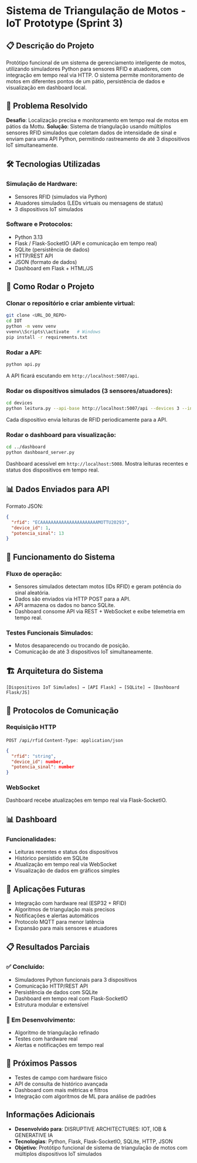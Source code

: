 # Sistema de Triangulação de Motos - IoT Prototype (Sprint 3)

## 📋 Descrição do Projeto

Protótipo funcional de um sistema de gerenciamento inteligente de motos, utilizando simuladores Python para sensores RFID e atuadores, com integração em tempo real via HTTP. O sistema permite monitoramento de motos em diferentes pontos de um pátio, persistência de dados e visualização em dashboard local.

## 🎯 Problema Resolvido

**Desafio**: Localização precisa e monitoramento em tempo real de motos em pátios da Mottu.
**Solução**: Sistema de triangulação usando múltiplos sensores RFID simulados que coletam dados de intensidade de sinal e enviam para uma API Python, permitindo rastreamento de até 3 dispositivos IoT simultaneamente.

## 🛠 Tecnologias Utilizadas

### Simulação de Hardware:

*   Sensores RFID (simulados via Python)
*   Atuadores simulados (LEDs virtuais ou mensagens de status)
*   3 dispositivos IoT simulados

### Software e Protocolos:

*   Python 3.13
*   Flask / Flask-SocketIO (API e comunicação em tempo real)
*   SQLite (persistência de dados)
*   HTTP/REST API
*   JSON (formato de dados)
*   Dashboard em Flask + HTML/JS

## 🔧 Como Rodar o Projeto

### Clonar o repositório e criar ambiente virtual:

```bash
git clone <URL_DO_REPO>
cd IOT
python -m venv venv
vvenv\\Scripts\\activate   # Windows
pip install -r requirements.txt
```

### Rodar a API:

```bash
python api.py
```

A API ficará escutando em `http://localhost:5007/api`.

### Rodar os dispositivos simulados (3 sensores/atuadores):

```bash
cd devices
python leitura.py --api-base http://localhost:5007/api --devices 3 --interval 3
```

Cada dispositivo envia leituras de RFID periodicamente para a API.

### Rodar o dashboard para visualização:

```bash
cd ../dashboard
python dashboard_server.py
```

Dashboard acessível em `http://localhost:5008`.
Mostra leituras recentes e status dos dispositivos em tempo real.

## 📊 Dados Enviados para API

Formato JSON:

```json
{
  "rfid": "ECAAAAAAAAAAAAAAAAAAAAAAMOTTU20293",
  "device_id": 1,
  "potencia_sinal": 13
}
```

## 🔄 Funcionamento do Sistema

### Fluxo de operação:

*   Sensores simulados detectam motos (IDs RFID) e geram potência do sinal aleatória.
*   Dados são enviados via HTTP POST para a API.
*   API armazena os dados no banco SQLite.
*   Dashboard consome API via REST + WebSocket e exibe telemetria em tempo real.

### Testes Funcionais Simulados:

*   Motos desaparecendo ou trocando de posição.
*   Comunicação de até 3 dispositivos IoT simultaneamente.

## 🏗 Arquitetura do Sistema

`[Dispositivos IoT Simulados] → [API Flask] → [SQLite] → [Dashboard Flask/JS]`

## 📡 Protocolos de Comunicação

### Requisição HTTP

`POST /api/rfid`
`Content-Type: application/json`

```json
{
  "rfid": "string",
  "device_id": number,
  "potencia_sinal": number
}
```

### WebSocket

Dashboard recebe atualizações em tempo real via Flask-SocketIO.

## 📊 Dashboard

### Funcionalidades:

*   Leituras recentes e status dos dispositivos
*   Histórico persistido em SQLite
*   Atualização em tempo real via WebSocket
*   Visualização de dados em gráficos simples

## 🔮 Aplicações Futuras

*   Integração com hardware real (ESP32 + RFID)
*   Algoritmos de triangulação mais precisos
*   Notificações e alertas automáticos
*   Protocolo MQTT para menor latência
*   Expansão para mais sensores e atuadores

## 📋 Resultados Parciais

### ✅ Concluído:

*   Simuladores Python funcionais para 3 dispositivos
*   Comunicação HTTP/REST API
*   Persistência de dados com SQLite
*   Dashboard em tempo real com Flask-SocketIO
*   Estrutura modular e extensível

### 🔄 Em Desenvolvimento:

*   Algoritmo de triangulação refinado
*   Testes com hardware real
*   Alertas e notificações em tempo real

## 🚀 Próximos Passos

*   Testes de campo com hardware físico
*   API de consulta de histórico avançada
*   Dashboard com mais métricas e filtros
*   Integração com algoritmos de ML para análise de padrões

## Informações Adicionais

*   **Desenvolvido para**: DISRUPTIVE ARCHITECTURES: IOT, IOB & GENERATIVE IA
*   **Tecnologias**: Python, Flask, Flask-SocketIO, SQLite, HTTP, JSON
*   **Objetivo**: Protótipo funcional de sistema de triangulação de motos com múltiplos dispositivos IoT simulados


